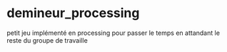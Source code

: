 # demineur_processing
petit jeu implémenté en processing pour passer le temps en attandant le reste du groupe de travaille
